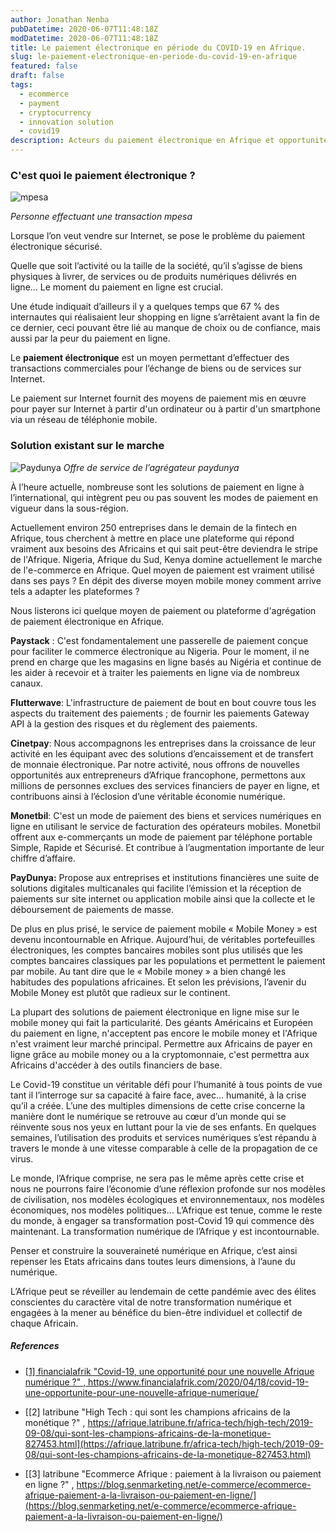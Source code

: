 ```yaml
---
author: Jonathan Nenba
pubDatetime: 2020-06-07T11:48:18Z
modDatetime: 2020-06-07T11:48:18Z
title: Le paiement électronique en période du COVID-19 en Afrique.
slug: le-paiement-electronique-en-periode-du-covid-19-en-afrique
featured: false
draft: false
tags:
  - ecommerce
  - payment
  - cryptocurrency
  - innovation solution
  - covid19
description: Acteurs du paiement électronique en Afrique et opportunités à l'ère du COVID-19.
---
```


### C'est quoi le paiement électronique ?
![mpesa](https://img.huffingtonpost.com/asset/5cc16e24260000350070b2ff.jpeg?ops=scalefit_630_noupscale)

*Personne effectuant une transaction mpesa*


Lorsque l’on veut vendre sur Internet, se pose le problème du paiement électronique sécurisé.

Quelle que soit l’activité ou la taille de la société, qu’il s’agisse de biens physiques à livrer, de services ou de produits numériques délivrés en ligne… Le moment du paiement en ligne est crucial.

Une étude indiquait d’ailleurs il y a quelques temps que 67 % des internautes qui réalisaient leur shopping en ligne s’arrêtaient avant la fin de ce dernier, ceci pouvant être lié au manque de choix ou de confiance, mais aussi par la peur du paiement en ligne.

Le **paiement électronique** est un moyen permettant d’effectuer des transactions commerciales pour l’échange de biens ou de services sur Internet.

Le paiement sur Internet fournit des moyens de paiement mis en œuvre pour payer sur Internet à partir d'un ordinateur ou à partir d'un smartphone via un réseau de téléphonie mobile.

### Solution existant sur le marche
![Paydunya](https://www.afrikatech.com/wp-content/uploads/2019/10/bon-week-end-750x400.jpg)
*Offre de service de l’agrégateur paydunya*


À l’heure actuelle, nombreuse sont les solutions de paiement en ligne à l’international, qui intègrent peu ou pas souvent les modes de paiement en vigueur dans la sous-région.

Actuellement environ 250 entreprises dans le demain de la fintech en Afrique, tous cherchent à mettre en place une plateforme qui répond vraiment aux besoins des Africains et qui sait peut-être deviendra le stripe de l'Afrique. Nigeria, Afrique du Sud, Kenya domine actuellement le marche de l'e-commerce en Afrique. Quel moyen de paiement est vraiment utilisé dans ses pays ? En dépit des diverse moyen mobile money comment arrive tels a adapter les plateformes ?

Nous listerons ici quelque moyen de paiement ou plateforme d'agrégation de paiement électronique en Afrique.

**Paystack** : C'est fondamentalement une passerelle de paiement conçue pour faciliter le commerce électronique au Nigeria. Pour le moment, il ne prend en charge que les magasins en ligne basés au Nigéria et continue de les aider à recevoir et à traiter les paiements en ligne via de nombreux canaux.

**Flutterwave**: L'infrastructure de paiement de bout en bout couvre tous les aspects du traitement des paiements ; de fournir les paiements Gateway API à la gestion des risques et du règlement des paiements.

**Cinetpay**: Nous accompagnons les entreprises dans la croissance de leur activité en les équipant avec des solutions d’encaissement et de transfert de monnaie électronique. Par notre activité, nous offrons de nouvelles opportunités aux entrepreneurs d’Afrique francophone, permettons aux millions de personnes exclues des services financiers de payer en ligne, et contribuons ainsi à l’éclosion d’une véritable économie numérique.

**Monetbil**: C'est un mode de paiement des biens et services numériques en ligne en utilisant le service de facturation des opérateurs mobiles. Monetbil offrent aux e-commerçants un mode de paiement par téléphone portable Simple, Rapide et Sécurisé. Et contribue à l’augmentation importante de leur chiffre d’affaire.

**PayDunya:** Propose aux entreprises et institutions financières une suite de solutions digitales multicanales qui facilite l’émission et la réception de paiements sur site internet ou application mobile ainsi que la collecte et le déboursement de paiements de masse.

De plus en plus prisé, le service de paiement mobile « Mobile Money » est devenu incontournable en Afrique. Aujourd’hui, de véritables portefeuilles électroniques, les comptes bancaires mobiles sont plus utilisés que les comptes bancaires classiques par les populations et permettent le paiement par mobile. Au tant dire que le « Mobile money » a bien changé les habitudes des populations africaines. Et selon les prévisions, l’avenir du Mobile Money est plutôt que radieux sur le continent.

La plupart des solutions de paiement électronique en ligne mise sur le mobile money qui fait la particularité. Des géants Américains et Européen du paiement en ligne, n'acceptent pas encore le mobile money et l'Afrique n'est vraiment leur marché principal. Permettre aux Africains de payer en ligne grâce au mobile money ou a la cryptomonnaie, c'est permettra aux Africains d'accéder à des outils financiers de base.

Le Covid-19 constitue un véritable défi pour l’humanité à tous points de vue tant il l’interroge sur sa capacité à faire face, avec… humanité, à la crise qu’il a créée. L’une des multiples dimensions de cette crise concerne la manière dont le numérique se retrouve au cœur d’un monde qui se réinvente sous nos yeux en luttant pour la vie de ses enfants. En quelques semaines, l’utilisation des produits et services numériques s’est répandu à travers le monde à une vitesse comparable à celle de la propagation de ce virus.

Le monde, l’Afrique comprise, ne sera pas le même après cette crise et nous ne pourrons faire l’économie d’une réflexion profonde sur nos modèles de civilisation, nos modèles écologiques et environnementaux, nos modèles économiques, nos modèles politiques… L’Afrique est tenue, comme le reste du monde, à engager sa transformation post-Covid 19 qui commence dès maintenant. La transformation numérique de l’Afrique y est incontournable.

Penser et construire la souveraineté numérique en Afrique, c’est ainsi repenser les Etats africains dans toutes leurs dimensions, à l’aune du numérique.

L’Afrique peut se réveiller au lendemain de cette pandémie avec des élites conscientes du caractère vital de notre transformation numérique et engagées à la mener au bénéfice du bien-être individuel et collectif de chaque Africain.

##### References

-  [[1] financialafrik "Covid-19, une opportunité pour une nouvelle Afrique numérique ?" , https://www.financialafrik.com/2020/04/18/covid-19-une-opportunite-pour-une-nouvelle-afrique-numerique/ ](https://www.financialafrik.com/2020/04/18/covid-19-une-opportunite-pour-une-nouvelle-afrique-numerique/)

-  [[2] latribune "High Tech : qui sont les champions africains de la monétique ?" , https://afrique.latribune.fr/africa-tech/high-tech/2019-09-08/qui-sont-les-champions-africains-de-la-monetique-827453.html](https://afrique.latribune.fr/africa-tech/high-tech/2019-09-08/qui-sont-les-champions-africains-de-la-monetique-827453.html)
- [[3] latribune "Ecommerce Afrique : paiement à la livraison ou paiement en ligne ?" , https://blog.senmarketing.net/e-commerce/ecommerce-afrique-paiement-a-la-livraison-ou-paiement-en-ligne/](https://blog.senmarketing.net/e-commerce/ecommerce-afrique-paiement-a-la-livraison-ou-paiement-en-ligne/)
